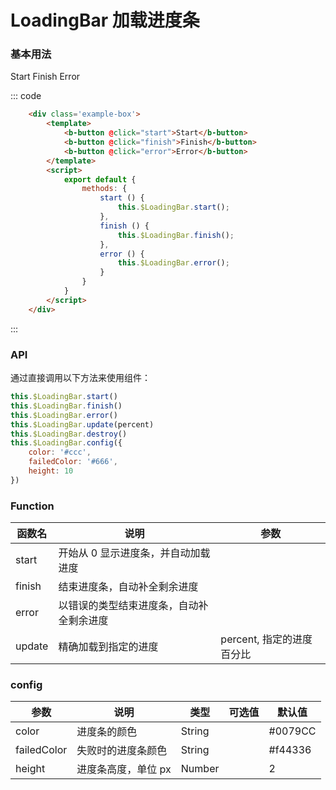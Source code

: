 # LoadingBar 加载进度条

### 基本用法

<div class='example'>
    <div class="example-box">
        <b-button @on-click="start">Start</b-button>
        <b-button @on-click="finish">Finish</b-button>
        <b-button @on-click="error">Error</b-button>
    </div>
    <script>
        export default {
            methods: {
                start () {
                    this.$LoadingBar.start();
                },
                finish () {
                    this.$LoadingBar.finish();
                },
                error () {
                    this.$LoadingBar.error();
                }
            }
        }
    </script>

::: code
```html
    <div class='example-box'>
        <template>
            <b-button @click="start">Start</b-button>
            <b-button @click="finish">Finish</b-button>
            <b-button @click="error">Error</b-button>
        </template>
        <script>
            export default {
                methods: {
                    start () {
                        this.$LoadingBar.start();
                    },
                    finish () {
                        this.$LoadingBar.finish();
                    },
                    error () {
                        this.$LoadingBar.error();
                    }
                }
            }
        </script>
    </div>
```
:::
</div>

<script>
    export default {
        methods: {
            start () {
                this.$LoadingBar.start();
            },
            finish () {
                this.$LoadingBar.finish();
            },
            error () {
                this.$LoadingBar.error();
            }
        }
    }
</script>

### API

通过直接调用以下方法来使用组件：

```js
this.$LoadingBar.start()
this.$LoadingBar.finish()
this.$LoadingBar.error()
this.$LoadingBar.update(percent)
this.$LoadingBar.destroy()
this.$LoadingBar.config({
    color: '#ccc',
    failedColor: '#666',
    height: 10
})
```

### Function

| 函数名      | 说明    | 参数      |
|---------- |-------- |---------- |
| start     | 开始从 0 显示进度条，并自动加载进度   |    |
| finish     | 结束进度条，自动补全剩余进度   |   |
| error     | 以错误的类型结束进度条，自动补全剩余进度   |  |
| update     | 精确加载到指定的进度  | percent,  指定的进度百分比 |

### config 

| 参数      | 说明    | 类型      | 可选值       | 默认值   |
|---------- |-------- |---------- |-------------  |-------- |
| color     | 进度条的颜色   | String  |        |   #0079CC    |
| failedColor     | 失败时的进度条颜色   | String    |  |  #f44336  |
| height     | 进度条高度，单位 px   | Number    |    |  2  |